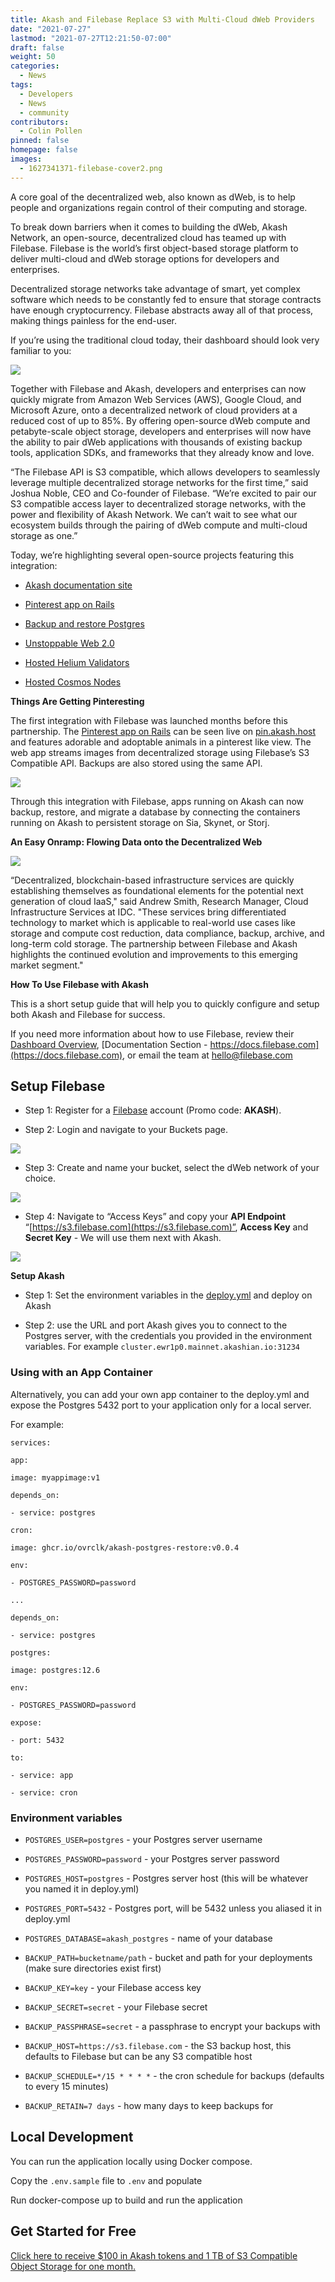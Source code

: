 ```yaml
---
title: Akash and Filebase Replace S3 with Multi-Cloud dWeb Providers
date: "2021-07-27"
lastmod: "2021-07-27T12:21:50-07:00"
draft: false
weight: 50
categories:
  - News
tags:
  - Developers
  - News
  - community
contributors:
  - Colin Pollen
pinned: false
homepage: false
images:
  - 1627341371-filebase-cover2.png
---
```


A core goal of the decentralized web, also known as dWeb, is to help people and organizations regain control of their computing and storage.

To break down barriers when it comes to building the dWeb, Akash Network, an open-source, decentralized cloud has teamed up with Filebase. Filebase is the world’s first object-based storage platform to deliver multi-cloud and dWeb storage options for developers and enterprises.

Decentralized storage networks take advantage of smart, yet complex software which needs to be constantly fed to ensure that storage contracts have enough cryptocurrency. Filebase abstracts away all of that process, making things painless for the end-user.

If you’re using the traditional cloud today, their dashboard should look very familiar to you:

![](https://www.datocms-assets.com/45776/1627339911-image.png)

Together with Filebase and Akash, developers and enterprises can now quickly migrate from Amazon Web Services (AWS), Google Cloud, and Microsoft Azure, onto a decentralized network of cloud providers at a reduced cost of up to 85%. By offering open-source dWeb compute and petabyte-scale object storage, developers and enterprises will now have the ability to pair dWeb applications with thousands of existing backup tools, application SDKs, and frameworks that they already know and love.

“The Filebase API is S3 compatible, which allows developers to seamlessly leverage multiple decentralized storage networks for the first time,” said Joshua Noble, CEO and Co-founder of Filebase. “We’re excited to pair our S3 compatible access layer to decentralized storage networks, with the power and flexibility of Akash Network. We can’t wait to see what our ecosystem builds through the pairing of dWeb compute and multi-cloud storage as one.”

Today, we’re highlighting several open-source projects featuring this integration:

- [Akash documentation site](http://docs.akash.network/)

- [Pinterest app on Rails](https://github.com/ovrclk/akash-on-rails)

- [Backup and restore Postgres](https://docs.akash.network/deploy/postgresql-restore-backup)

- [Unstoppable Web 2.0](https://docs.akash.network/deploy/unstoppable-web-2.0)

- [Hosted Helium Validators](https://github.com/filebase/helium-on-akash)

- [Hosted Cosmos Nodes](https://github.com/ovrclk/cosmos-omnibus)

**Things Are Getting Pinteresting**

The first integration with Filebase was launched months before this partnership. The [Pinterest app on Rails](https://github.com/ovrclk/akash-on-rails) can be seen live on [pin.akash.host](http://pin.akash.host) and features adorable and adoptable animals in a pinterest like view. The web app streams images from decentralized storage using Filebase’s S3 Compatible API. Backups are also stored using the same API.

![](https://www.datocms-assets.com/45776/1627339962-image-1.png)

Through this integration with Filebase, apps running on Akash can now backup, restore, and migrate a database by connecting the containers running on Akash to persistent storage on Sia, Skynet, or Storj.

**An Easy Onramp: Flowing Data onto the Decentralized Web**

![](https://www.datocms-assets.com/45776/1627340002-image-2.png)

“Decentralized, blockchain-based infrastructure services are quickly establishing themselves as foundational elements for the potential next generation of cloud IaaS," said Andrew Smith, Research Manager, Cloud Infrastructure Services at IDC. "These services bring differentiated technology to market which is applicable to real-world use cases like storage and compute cost reduction, data compliance, backup, archive, and long-term cold storage. The partnership between Filebase and Akash highlights the continued evolution and improvements to this emerging market segment."

**How To Use Filebase with Akash**

This is a short setup guide that will help you to quickly configure and setup both Akash and Filebase for success.

If you need more information about how to use Filebase, review their [Dashboard Overview](https://filebase.com/blog/introducing-the-new-and-improved-filebase-dashboard/), [Documentation Section - https://docs.filebase.com](https://docs.filebase.com), or email the team at hello@filebase.com

## **Setup Filebase**

- Step 1: Register for a [Filebase](https://filebase.com/) account (Promo code: **AKASH**).

- Step 2: Login and navigate to your Buckets page.

![](https://www.datocms-assets.com/45776/1627340058-image-3.png)

- Step 3: Create and name your bucket, select the dWeb network of your choice.

![](https://www.datocms-assets.com/45776/1627340093-image-4.png)

- Step 4: Navigate to “Access Keys” and copy your **API Endpoint** “[https://s3.filebase.com](https://s3.filebase.com)”, **Access Key** and **Secret Key** - We will use them next with Akash.

![](https://www.datocms-assets.com/45776/1627340152-image-5.png)

**Setup Akash**

- Step 1: Set the environment variables in the [deploy.yml](https://github.com/ovrclk/akash-postgres-restore/blob/master/deploy.yml) and deploy on Akash

- Step 2: use the URL and port Akash gives you to connect to the Postgres server, with the credentials you provided in the environment variables. For example `cluster.ewr1p0.mainnet.akashian.io:31234`

### **Using with an App Container**

Alternatively, you can add your own app container to the deploy.yml and expose the Postgres 5432 port to your application only for a local server.

For example:

`services:`

`app:`

`image: myappimage:v1`

`depends_on:`

`- service: postgres`

`cron:`

`image: ghcr.io/ovrclk/akash-postgres-restore:v0.0.4`

`env:`

`- POSTGRES_PASSWORD=password`

`...`

`depends_on:`

`- service: postgres`

`postgres:`

`image: postgres:12.6`

`env:`

`- POSTGRES_PASSWORD=password`

`expose:`

`- port: 5432`

`to:`

`- service: app`

`- service: cron`

### **Environment variables**

- `POSTGRES_USER=postgres` - your Postgres server username

- `POSTGRES_PASSWORD=password` - your Postgres server password

- `POSTGRES_HOST=postgres` - Postgres server host (this will be whatever you named it in deploy.yml)

- `POSTGRES_PORT=5432` - Postgres port, will be 5432 unless you aliased it in deploy.yml

- `POSTGRES_DATABASE=akash_postgres` - name of your database

- `BACKUP_PATH=bucketname/path` - bucket and path for your deployments (make sure directories exist first)

- `BACKUP_KEY=key` - your Filebase access key

- `BACKUP_SECRET=secret` - your Filebase secret

- `BACKUP_PASSPHRASE=secret` - a passphrase to encrypt your backups with

- `BACKUP_HOST=https://s3.filebase.com` - the S3 backup host, this defaults to Filebase but can be any S3 compatible host

- `BACKUP_SCHEDULE=*/15 * * * *` - the cron schedule for backups (defaults to every 15 minutes)

- `BACKUP_RETAIN=7 days` - how many days to keep backups for

## **Local Development**

You can run the application locally using Docker compose.

Copy the `.env.sample` file to `.env` and populate

Run docker-compose up to build and run the application

## **Get Started for Free**

[Click here to receive $100 in Akash tokens and 1 TB of S3 Compatible Object Storage for one month.](https://filebase.com/akash)
